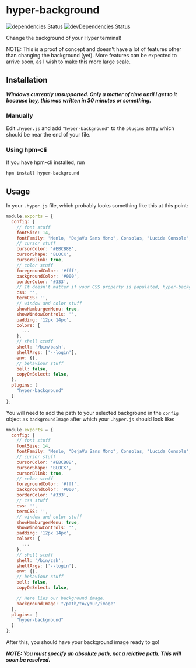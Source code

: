 # hyper-background

[![dependencies Status](https://david-dm.org/RSG-Group/hyper-background/status.svg?style=flat-square)](https://david-dm.org/RSG-Group/hyper-background) [![devDependencies Status](https://david-dm.org/RSG-Group/hyper-background/dev-status.svg?style=flat-square)](https://david-dm.org/RSG-Group/hyper-background?type=dev)

Change the background of your Hyper terminal!

NOTE: This is a proof of concept and doesn't have a lot of features other than changing the background (yet).
More features can be expected to arrive soon, as I wish to make this more large scale.

## Installation

***Windows currently unsupported. Only a matter of time until I get to it because hey, this was written in 30 minutes or something.***

### Manually

Edit `.hyper.js` and add `"hyper-background"` to the `plugins` array which should be near the end of your file.

### Using hpm-cli

If you have hpm-cli installed, run

```zsh
hpm install hyper-background
```

## Usage

In your `.hyper.js` file, which probably looks something like this at this point:

```javascript
module.exports = {
  config: {
    // font stuff
    fontSize: 14,
    fontFamily: 'Menlo, "DejaVu Sans Mono", Consolas, "Lucida Console", monospace',
    // cursor stuff
    cursorColor: '#EBCB8B',
    cursorShape: 'BLOCK',
    cursorBlink: true,
    // color stuff
    foregroundColor: '#fff',
    backgroundColor: '#000',
    borderColor: '#333',
    // It doesn't matter if your CSS property is populated, hyper-background can handle this.
    css: '',
    termCSS: '',
    // window and color stuff
    showHamburgerMenu: true,
    showWindowControls: '',
    padding: '12px 14px',
    colors: {
      ...
    },
    // shell stuff
    shell: '/bin/bash',
    shellArgs: ['--login'],
    env: {},
    // behaviour stuff
    bell: false,
    copyOnSelect: false,
  },
  plugins: [
    "hyper-background"
  ]
};
```

You will need to add the path to your selected background in the `config` object as `backgroundImage` after which your `.hyper.js` should look like:

```javascript
module.exports = {
  config: {
    // font stuff
    fontSize: 14,
    fontFamily: 'Menlo, "DejaVu Sans Mono", Consolas, "Lucida Console", monospace',
    // cursor stuff
    cursorColor: '#EBCB8B',
    cursorShape: 'BLOCK',
    cursorBlink: true,
    // color stuff
    foregroundColor: '#fff',
    backgroundColor: '#000',
    borderColor: '#333',
    // css stuff
    css: '',
    termCSS: '',
    // window and color stuff
    showHamburgerMenu: true,
    showWindowControls: '',
    padding: '12px 14px',
    colors: {
      ...
    },
    // shell stuff
    shell: '/bin/zsh',
    shellArgs: ['--login'],
    env: {},
    // behaviour stuff
    bell: false,
    copyOnSelect: false,

    // Here lies our background image.
    backgroundImage: "/path/to/your/image"
  },
  plugins: [
    "hyper-background"
  ]
};
```

After this, you should have your background image ready to go!

***NOTE: You must specify an absolute path, not a relative path. This will soon be resolved.***
